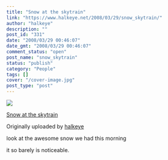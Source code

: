 ```yaml
---
title: "Snow at the skytrain"
link: "https://www.halkeye.net/2008/03/29/snow_skytrain/"
author: "halkeye"
description: ""
post_id: "331"
date: "2008/03/29 00:46:07"
date_gmt: "2008/03/29 00:46:07"
comment_status: "open"
post_name: "snow_skytrain"
status: "publish"
category: "People"
tags: []
cover: "/cover-image.jpg"
post_type: "post"
---
```


![](http://farm4.static.flickr.com/3202/2370771978_aa6707554b_m.jpg)
   

 
 [Snow at the skytrain](http://www.flickr.com/photos/halkeye/2370771978/)
   

 Originally uploaded by [halkeye](http://www.flickr.com/people/halkeye/)
 



look at the awesome snow we had this morning  

it so barely is noticeable.